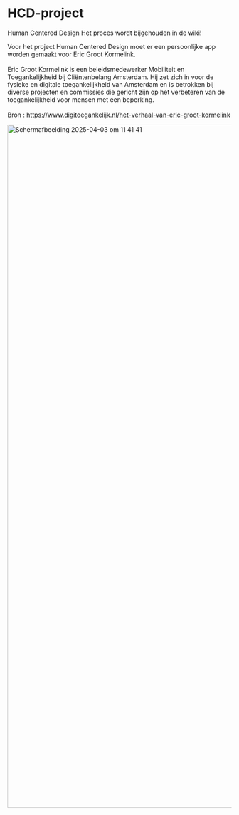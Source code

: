 # HCD-project
Human Centered Design
Het proces wordt bijgehouden in de wiki!

Voor het project Human Centered Design moet er een persoonlijke app worden gemaakt voor Eric Groot Kormelink. 
<br>
<br>
​Eric Groot Kormelink is een beleidsmedewerker Mobiliteit en Toegankelijkheid bij Cliëntenbelang Amsterdam. Hij zet zich in voor de fysieke en digitale toegankelijkheid van Amsterdam en is betrokken bij diverse projecten en commissies die gericht zijn op het verbeteren van de toegankelijkheid voor mensen met een beperking.
<br>
<br>
Bron : https://www.digitoegankelijk.nl/het-verhaal-van-eric-groot-kormelink

<img width="1534" alt="Scherm­afbeelding 2025-04-03 om 11 41 41" src="https://github.com/user-attachments/assets/8725f6a6-2d29-44bc-8ef1-6474e8bda764" />

